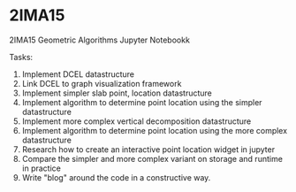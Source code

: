 # 2IMA15
2IMA15 Geometric Algorithms Jupyter Notebookk

Tasks:
1. Implement DCEL datastructure
2. Link DCEL to graph visualization framework
3. Implement simpler slab point, location datastructure
4. Implement algorithm to determine point location using the simpler datastructure
5. Implement more complex vertical decomposition datastructure
6. Implement algorithm to determine point location using the more complex datastructure
7. Research how to create an interactive point location widget in jupyter
8. Compare the simpler and more complex variant on storage and runtime in practice
9. Write "blog" around the code in a constructive way.
